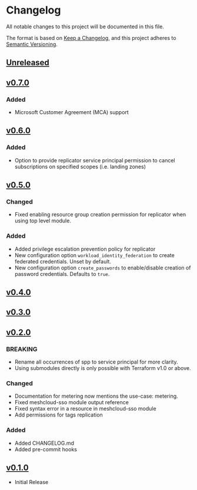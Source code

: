 # Changelog

All notable changes to this project will be documented in this file.

The format is based on [Keep a Changelog](https://keepachangelog.com/en/1.0.0/),
and this project adheres to [Semantic Versioning](https://semver.org/spec/v2.0.0.html).

## [Unreleased]

## [v0.7.0]

### Added

- Microsoft Customer Agreement (MCA) support

## [v0.6.0]

### Added

- Option to provide replicator service principal permission to cancel subscriptions on specified scopes (i.e. landing zones)

## [v0.5.0]

### Changed

- Fixed enabling resource group creation permission for replicator when using top level module.

### Added

- Added privilege escalation prevention policy for replicator
- New configuration option `workload_identity_federation` to create federated credentials. Unset by default.
- New configuration option `create_passwords` to enable/disable creation of password credentials. Defaults to `true`.

## [v0.4.0]

## [v0.3.0]

## [v0.2.0]

### BREAKING

- Rename all occurrences of spp to service principal for more clarity.
- Using submodules directly is only possible with Terraform v1.0 or above.

### Changed

- Documentation for metering now mentions the use-case: metering.
- Fixed meshcloud-sso module output reference
- Fixed syntax error in a resource in meshcloud-sso module
- Add permissions for tags replication

### Added

- Added CHANGELOG.md
- Added pre-commit hooks

## [v0.1.0]

- Initial Release

[unreleased]: https://github.com/meshcloud/terraform-azure-meshplatform/compare/v0.7.0...HEAD
[v0.1.0]: https://github.com/meshcloud/terraform-azure-meshplatform/releases/tag/v0.1.0
[v0.2.0]: https://github.com/meshcloud/terraform-azure-meshplatform/releases/tag/v0.2.0
[v0.3.0]: https://github.com/meshcloud/terraform-azure-meshplatform/releases/tag/v0.3.0
[v0.4.0]: https://github.com/meshcloud/terraform-azure-meshplatform/releases/tag/v0.4.0
[v0.5.0]: https://github.com/meshcloud/terraform-azure-meshplatform/releases/tag/v0.5.0
[v0.6.0]: https://github.com/meshcloud/terraform-azure-meshplatform/releases/tag/v0.6.0
[v0.7.0]: https://github.com/meshcloud/terraform-azure-meshplatform/releases/tag/v0.7.0
